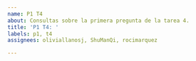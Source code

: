 ```yaml
---
name: P1 T4
about: Consultas sobre la primera pregunta de la tarea 4.
title: 'P1 T4: '
labels: p1, t4
assignees: oliviallanosj, ShuManQi, rocimarquez

---
```



